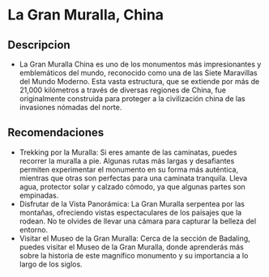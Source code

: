 # La Gran Muralla, China

## Descripcion
- La Gran Muralla China es uno de los monumentos más impresionantes y emblemáticos del mundo, reconocido como una de las Siete Maravillas del Mundo Moderno. Esta vasta estructura, que se extiende por más de 21,000 kilómetros a través de diversas regiones de China, fue originalmente construida para proteger a la civilización china de las invasiones nómadas del norte.

## Recomendaciones
- Trekking por la Muralla: Si eres amante de las caminatas, puedes recorrer la muralla a pie. Algunas rutas más largas y desafiantes permiten experimentar el monumento en su forma más auténtica, mientras que otras son perfectas para una caminata tranquila. Lleva agua, protector solar y calzado cómodo, ya que algunas partes son empinadas.
- Disfrutar de la Vista Panorámica: La Gran Muralla serpentea por las montañas, ofreciendo vistas espectaculares de los paisajes que la rodean. No te olvides de llevar una cámara para capturar la belleza del entorno.
- Visitar el Museo de la Gran Muralla: Cerca de la sección de Badaling, puedes visitar el Museo de la Gran Muralla, donde aprenderás más sobre la historia de este magnífico monumento y su importancia a lo largo de los siglos.